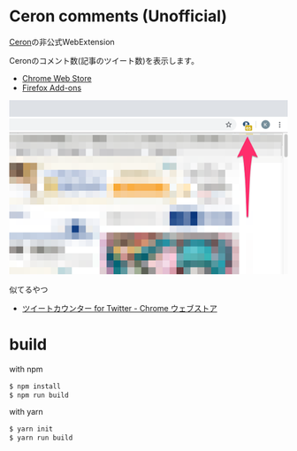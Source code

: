 # Ceron comments (Unofficial)

[Ceron](https://ceron.jp/)の非公式WebExtension

Ceronのコメント数(記事のツイート数)を表示します。

* [Chrome Web Store](https://chrome.google.com/webstore/detail/ceron-comments-unofficial/kkibdojmpelnpbddhlfpopflikkokcko?hl=ja&gl=JP)
* [Firefox Add-ons](https://addons.mozilla.org/ja/firefox/addon/ceron-comments-unofficial/)

![ss](ss.png)

似てるやつ

* [ツイートカウンター for Twitter - Chrome ウェブストア](https://chrome.google.com/webstore/detail/tweets-counter-for-twitte/ampfabjhdfinfhdekjdmgflefglnfhja?hl=ja)

# build

with npm

```
$ npm install
$ npm run build
```

with yarn

```
$ yarn init
$ yarn run build
```